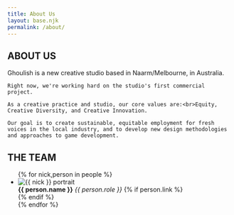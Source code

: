 ```yaml
---
title: About Us
layout: base.njk
permalink: /about/
---
```


<section class="dark quote">

## ABOUT US

<div class="about">
	<p class="bigger"><span class="ghoul">Ghoulish</span> is a new creative studio based in Naarm/Melbourne, in Australia.</p>
	
	Right now, we're working hard on the studio's first commercial project.

	As a creative practice and studio, our core values are:<br>Equity, Creative Diversity, and Creative Innovation.

	Our goal is to create sustainable, equitable employment for fresh voices in the local industry, and to develop new design methodologies and approaches to game development.

</div>
</section>

<section class="dark">

## THE TEAM

<ul class="staffList">
	{% for nick,person in people %}
	<li>
		<img class="portrait" src="../img/team/{{ nick }}.avif" alt="{{ nick }} portrait">
		<div class="staffPlate">
			<b>{{ person.name }}</b>
			<i>{{ person.role }}</i>
			{% if person.link %}
				<div class="staffLink"><a href="{{ person.link }}"><i class="fa-solid fa-web"></i></a></div>
			{% endif %}
		</div>
	</li>
	{% endfor %}
</ul>
</section>